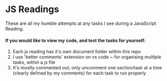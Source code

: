 # JS Readings
These are all my humble attempts at any tasks I see during a JavaScript Reading.
#### If you would like to view my code, and test the tasks for yourself: 
1. Each js reading has it's own document folder within this repo
2. I use 'better comments' extension on vs code ~ for organising multiple tasks, within a js file
3. It's mostly commented out; only uncomment one section/task at a time (clearly defined by my comments) for each task to run properly 
